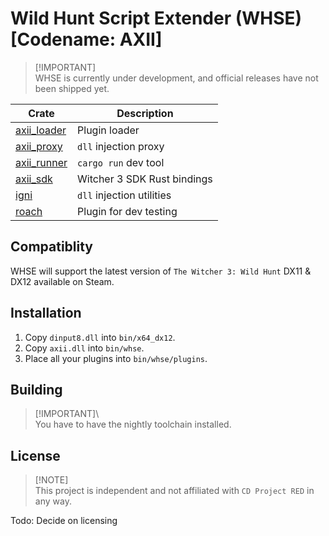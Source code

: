 # Wild Hunt Script Extender (WHSE) [Codename: AXII]
> [!IMPORTANT]\
> WHSE is currently under development, and official releases have not been shipped yet.

| Crate         | Description   |
|---------------|-----------------------------|
| [axii_loader] | Plugin loader               |
| [axii_proxy]  | `dll` injection proxy       |
| [axii_runner] | `cargo run` dev tool        |
| [axii_sdk]    | Witcher 3 SDK Rust bindings |
| [igni]        | `dll` injection utilities   |
| [roach]       | Plugin for dev testing      |

## Compatiblity
WHSE will support the latest version of `The Witcher 3: Wild Hunt` DX11 & DX12 available on Steam.

## Installation
1. Copy `dinput8.dll` into `bin/x64_dx12`.
2. Copy `axii.dll` into `bin/whse`.
3. Place all your plugins into `bin/whse/plugins`.

## Building
> [!IMPORTANT]\  
> You have to have the nightly toolchain installed.

## License
> [!NOTE]\
> This project is independent and not affiliated with `CD Project RED` in any way.

Todo: Decide on licensing

[axii_loader]: ./axii_loader/
[axii_proxy]:  ./axii_proxy/
[axii_runner]: ./axii_runner/
[axii_sdk]:    ./axii_sdk/
[igni]:        ./igni/
[roach]:       ./roach/

